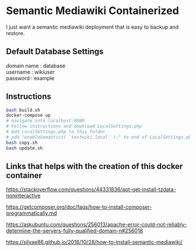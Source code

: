 # Semantic Mediawiki Containerized

I just want a semantic mediawiki deployment that is easy to backup and restore.

## Default Database Settings

domain name : database \
username    : wikiuser \
password    : example

## Instructions

``` bash
bash build.sh
docker-compose up
# navigate into localhost:8080
# Follow instructions and download LocalSettings.php
# Add LocalSettings.php to this folder
# add "enableSemantics( 'testwiki.local' );" to end of LocalSettings.php
bash copy.sh
bash update.sh
```

## Links that helps with the creation of this docker container

<https://stackoverflow.com/questions/44331836/apt-get-install-tzdata-noninteractive>

<https://getcomposer.org/doc/faqs/how-to-install-composer-programmatically.md>

<https://askubuntu.com/questions/256013/apache-error-could-not-reliably-determine-the-servers-fully-qualified-domain-n#256018>

<https://silvae86.github.io/2018/10/28/how-to-install-semantic-mediawiki/>